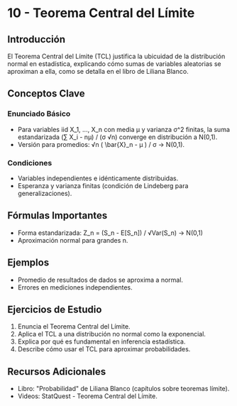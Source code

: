 # 10 - Teorema Central del Límite

## Introducción
El Teorema Central del Límite (TCL) justifica la ubicuidad de la distribución normal en estadística, explicando cómo sumas de variables aleatorias se aproximan a ella, como se detalla en el libro de Liliana Blanco.

## Conceptos Clave

### Enunciado Básico
- Para variables iid X_1, ..., X_n con media μ y varianza σ^2 finitas, la suma estandarizada (∑ X_i - nμ) / (σ √n) converge en distribución a N(0,1).
- Versión para promedios: √n ( \bar{X}_n - μ ) / σ → N(0,1).

### Condiciones
- Variables independientes e idénticamente distribuidas.
- Esperanza y varianza finitas (condición de Lindeberg para generalizaciones).

## Fórmulas Importantes
- Forma estandarizada: Z_n = (S_n - E[S_n]) / √Var(S_n) → N(0,1)
- Aproximación normal para grandes n.

## Ejemplos
- Promedio de resultados de dados se aproxima a normal.
- Errores en mediciones independientes.

## Ejercicios de Estudio
1. Enuncia el Teorema Central del Límite.
2. Aplica el TCL a una distribución no normal como la exponencial.
3. Explica por qué es fundamental en inferencia estadística.
4. Describe cómo usar el TCL para aproximar probabilidades.

## Recursos Adicionales
- Libro: "Probabilidad" de Liliana Blanco (capítulos sobre teoremas límite).
- Videos: StatQuest - Teorema Central del Límite.